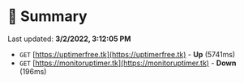 # 📖 Summary
Last updated: **3/2/2022, 3:12:05 PM**

- `GET` [https://uptimerfree.tk](https://uptimerfree.tk) - **Up** (5741ms)
- `GET` [https://monitoruptimer.tk](https://monitoruptimer.tk) - **Down** (196ms)
